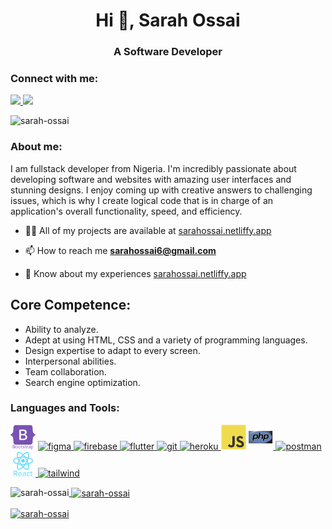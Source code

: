 <h1 align="center">Hi 👋, Sarah Ossai</h1>
<h3 align="center">A Software Developer</h3>


<h3 align="left">Connect with me:</h3>

<p align="left">
  <a href="https://twitter.com/SarahOssai_" target="_blank" rel="noreferrer">
    <img src="https://img.shields.io/twitter/follow/evavic44?logo=twitter&style=for-the-badge&color=0077B5&labelColor=000000">
  </a>
  <a href="https://www.linkedin.com/in/sarah-ossai-4a452b1b2/">
    <img src="https://img.shields.io/badge/LinkedIn-0077B5?style=for-the-badge&logo=linkedin&logoColor=white">
  </a>
</p>

<p align="left"> <img src="https://komarev.com/ghpvc/?username=sarah-ossai&label=Profile%20views&color=0e75b6&style=flat" alt="sarah-ossai" /> </p>

<h3 align="left">About me:</h3>
<p>I am fullstack developer from Nigeria. I'm incredibly passionate about developing software and websites with amazing user interfaces and stunning designs.
I enjoy coming up with creative answers to challenging issues, which is why I create logical code that is in charge of an application's overall functionality, speed, and efficiency.</p>

- 👨‍💻 All of my projects are available at [sarahossai.netliffy.app](sarahossai.netliffy.app)

- 📫 How to reach me **sarahossai6@gmail.com**

- 📄 Know about my experiences [sarahossai.netliffy.app](sarahossai.netliffy.app)


<h2>Core Competence:</h2>
<ul>
  <li>Ability to analyze.</li>
  <li>Adept at using HTML, CSS and a variety of programming languages.</li>
  <li>Design expertise to adapt to every screen.</li>
  <li>Interpersonal abilities.</li>
  <li>Team collaboration.</li>
  <li>Search engine optimization.</li>
  </ul>


<h3 align="left">Languages and Tools:</h3>
<p align="left">  <img src="https://raw.githubusercontent.com/devicons/devicon/master/icons/bootstrap/bootstrap-plain-wordmark.svg" alt="bootstrap" width="40" height="40"/> </a>  <a href="https://www.figma.com/" target="_blank" rel="noreferrer"> <img src="https://www.vectorlogo.zone/logos/figma/figma-icon.svg" alt="figma" width="40" height="40"/> </a> <a href="https://firebase.google.com/" target="_blank" rel="noreferrer"> <img src="https://www.vectorlogo.zone/logos/firebase/firebase-icon.svg" alt="firebase" width="40" height="40"/> </a> <a href="https://flutter.dev" target="_blank" rel="noreferrer"> <img src="https://www.vectorlogo.zone/logos/flutterio/flutterio-icon.svg" alt="flutter" width="40" height="40"/> </a> <a href="https://git-scm.com/" target="_blank" rel="noreferrer"> <img src="https://www.vectorlogo.zone/logos/git-scm/git-scm-icon.svg" alt="git" width="40" height="40"/> </a> <a href="https://heroku.com" target="_blank" rel="noreferrer"> <img src="https://www.vectorlogo.zone/logos/heroku/heroku-icon.svg" alt="heroku" width="40" height="40"/> </a> <img src="https://raw.githubusercontent.com/devicons/devicon/master/icons/javascript/javascript-original.svg" alt="javascript" width="40" height="40"/> </a>  <a href="https://www.mysql.com/" target="_blank" rel="noreferrer">  <a href="https://www.php.net" target="_blank" rel="noreferrer"> <img src="https://raw.githubusercontent.com/devicons/devicon/master/icons/php/php-original.svg" alt="php" width="40" height="40"/> </a> <a href="https://postman.com" target="_blank" rel="noreferrer"> <img src="https://www.vectorlogo.zone/logos/getpostman/getpostman-icon.svg" alt="postman" width="40" height="40"/> </a> <a href="https://reactjs.org/" target="_blank" rel="noreferrer"> <img src="https://raw.githubusercontent.com/devicons/devicon/master/icons/react/react-original-wordmark.svg" alt="react" width="40" height="40"/> </a> <a href="https://tailwndcss.com/" target="_blank" rel="noreferrer"> <img src="https://www.vectorlogo.zone/logos/tailwindcss/tailwindcss-icon.svg" alt="tailwind" width="40" height="40"/> 

<p><img align="left" src="https://github-readme-stats.vercel.app/api/top-langs?username=sarah-ossai&show_icons=true&locale=en&layout=compact" alt="sarah-ossai" /></p>

<p>&nbsp;<img align="center" src="https://github-readme-stats.vercel.app/api?username=sarah-ossai&show_icons=true&locale=en" alt="sarah-ossai" /></p>

<p><img align="center" src="https://github-readme-streak-stats.herokuapp.com/?user=sarah-ossai&" alt="sarah-ossai" /></p>
